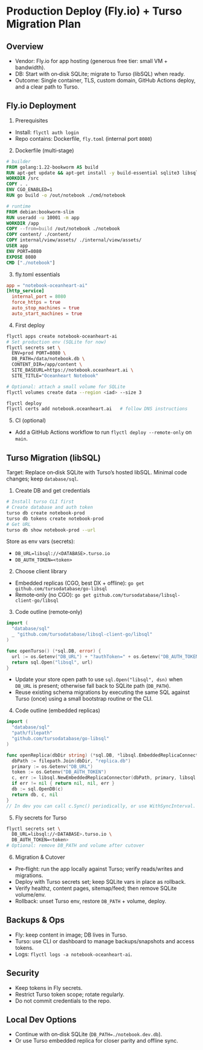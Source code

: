 # Production Deploy (Fly.io) + Turso Migration Plan

## Overview
- Vendor: Fly.io for app hosting (generous free tier: small VM + bandwidth).
- DB: Start with on‑disk SQLite; migrate to Turso (libSQL) when ready.
- Outcome: Single container, TLS, custom domain, GitHub Actions deploy, and a clear path to Turso.

## Fly.io Deployment
1) Prerequisites
- Install: `flyctl auth login`
- Repo contains: Dockerfile, `fly.toml` (internal port `8080`)

2) Dockerfile (multi‑stage)
```Dockerfile
# builder
FROM golang:1.22-bookworm AS build
RUN apt-get update && apt-get install -y build-essential sqlite3 libsqlite3-dev && rm -rf /var/lib/apt/lists/*
WORKDIR /src
COPY . .
ENV CGO_ENABLED=1
RUN go build -o /out/notebook ./cmd/notebook

# runtime
FROM debian:bookworm-slim
RUN useradd -u 10001 -m app
WORKDIR /app
COPY --from=build /out/notebook ./notebook
COPY content/ ./content/
COPY internal/view/assets/ ./internal/view/assets/
USER app
ENV PORT=8080
EXPOSE 8080
CMD ["./notebook"]
```

3) fly.toml essentials
```toml
app = "notebook-oceanheart-ai"
[http_service]
  internal_port = 8080
  force_https = true
  auto_stop_machines = true
  auto_start_machines = true
```

4) First deploy
```bash
flyctl apps create notebook-oceanheart-ai
# Set production env (SQLite for now)
flyctl secrets set \
  ENV=prod PORT=8080 \
  DB_PATH=/data/notebook.db \
  CONTENT_DIR=/app/content \
  SITE_BASEURL=https://notebook.oceanheart.ai \
  SITE_TITLE="Oceanheart Notebook"

# Optional: attach a small volume for SQLite
flyctl volumes create data --region <iad> --size 3

flyctl deploy
flyctl certs add notebook.oceanheart.ai   # follow DNS instructions
```

5) CI (optional)
- Add a GitHub Actions workflow to run `flyctl deploy --remote-only` on `main`.

## Turso Migration (libSQL)
Target: Replace on‑disk SQLite with Turso’s hosted libSQL. Minimal code changes; keep `database/sql`.

1) Create DB and get credentials
```bash
# Install turso CLI first
# Create database and auth token
turso db create notebook-prod
turso db tokens create notebook-prod
# Get URL
turso db show notebook-prod --url
```
Store as env vars (secrets):
- `DB_URL=libsql://<DATABASE>.turso.io`
- `DB_AUTH_TOKEN=<token>`

2) Choose client library
- Embedded replicas (CGO, best DX + offline): `go get github.com/tursodatabase/go-libsql`
- Remote‑only (no CGO): `go get github.com/tursodatabase/libsql-client-go/libsql`

3) Code outline (remote‑only)
```go
import (
  "database/sql"
  _ "github.com/tursodatabase/libsql-client-go/libsql"
)

func openTurso() (*sql.DB, error) {
  url := os.Getenv("DB_URL") + "?authToken=" + os.Getenv("DB_AUTH_TOKEN")
  return sql.Open("libsql", url)
}
```
- Update your store open path to use `sql.Open("libsql", dsn)` when `DB_URL` is present; otherwise fall back to SQLite path (`DB_PATH`).
- Reuse existing schema migrations by executing the same SQL against Turso (once) using a small bootstrap routine or the CLI.

4) Code outline (embedded replicas)
```go
import (
  "database/sql"
  "path/filepath"
  "github.com/tursodatabase/go-libsql"
)

func openReplica(dbDir string) (*sql.DB, *libsql.EmbeddedReplicaConnector, error) {
  dbPath := filepath.Join(dbDir, "replica.db")
  primary := os.Getenv("DB_URL")
  token := os.Getenv("DB_AUTH_TOKEN")
  c, err := libsql.NewEmbeddedReplicaConnector(dbPath, primary, libsql.WithAuthToken(token))
  if err != nil { return nil, nil, err }
  db := sql.OpenDB(c)
  return db, c, nil
}
// In dev you can call c.Sync() periodically, or use WithSyncInterval.
```

5) Fly secrets for Turso
```bash
flyctl secrets set \
  DB_URL=libsql://<DATABASE>.turso.io \
  DB_AUTH_TOKEN=<token>
# Optional: remove DB_PATH and volume after cutover
```

6) Migration & Cutover
- Pre‑flight: run the app locally against Turso; verify reads/writes and migrations.
- Deploy with Turso secrets set; keep SQLite vars in place as rollback.
- Verify healthz, content pages, sitemap/feed; then remove SQLite volume/env.
- Rollback: unset Turso env, restore `DB_PATH` + volume, deploy.

## Backups & Ops
- Fly: keep content in image; DB lives in Turso.
- Turso: use CLI or dashboard to manage backups/snapshots and access tokens.
- Logs: `flyctl logs -a notebook-oceanheart-ai`.

## Security
- Keep tokens in Fly secrets.
- Restrict Turso token scope; rotate regularly.
- Do not commit credentials to the repo.

## Local Dev Options
- Continue with on‑disk SQLite (`DB_PATH=./notebook.dev.db`).
- Or use Turso embedded replica for closer parity and offline sync.

